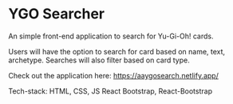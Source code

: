 # YGO Searcher

An simple front-end application to search for Yu-Gi-Oh! cards.

Users will have the option to search for card based on name, text, archetype.
Searches will also filter based on card type.

Check out the application here: https://aaygosearch.netlify.app/

Tech-stack:
HTML, CSS, JS
React
Bootstrap, React-Bootstrap
